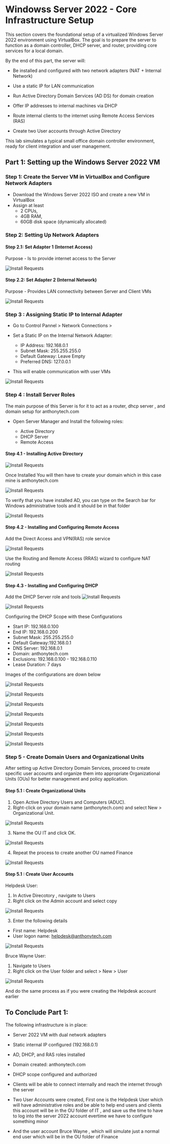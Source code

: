 # Windowss Server 2022 - Core Infrastructure Setup
This section covers the foundational setup of a virtualized Windows Server 2022 environment using VirtualBox. The goal is to prepare the server to function as a domain controller, DHCP server, and router, providing core services for a local domain.

By the end of this part, the server will:
- Be installed and configured with two network adapters (NAT + Internal Network)

- Use a static IP for LAN communication

- Run Active Directory Domain Services (AD DS) for domain creation

- Offer IP addresses to internal machines via DHCP

- Route internal clients to the internet using Remote Access Services (RAS)

- Create two User accounts through Active Directory 

This lab simulates a typical small office domain controller environment, ready for client integration and user management.



##  Part 1: Setting up the Windows Server 2022 VM

### Step 1: Create the Server VM in VirtualBox and Configure Network Adapters 
- Download the Windows Server 2022 ISO and create a new VM in VirtualBox
- Assign at least
   - 2 CPUs,
   - 4GB RAM,
   - 60GB disk space (dynamically allocated)

### Step 2: Setting Up Network Adapters

#### Step 2.1: Set Adapter 1 (Internet Access)

Purpose - Is to provide internet access to the Server

![Install Requests](./ad_prj/part1.png)


#### Step 2.2: Set Adapter 2 (Internal Network) 

Purpose - Provides LAN connectivity between Server and Client VMs

![Install Requests](./ad_prj/part2.png)


### Step 3 : Assigning Static IP to Internal Adapter

- Go to Control Pannel > Network Connections > 
- Set a Static IP on the Internal Network Adapter:
  
     - IP Address: 192.168.0.1
     - Subnet Mask: 255.255.255.0
     - Default Gateway: Leave Empty
     - Preferred DNS: 127.0.0.1

- This will enable communication with user VMs

![Install Requests](./ad_prj/x_internal.png)


### Step 4 : Install Server Roles 

The main purpose of this Server is for it to act as a router, dhcp server , and domain setup for anthonytech.com

- Open Server Manager and Install the following roles:
  
    - Active Directory
    - DHCP Server
    - Remote Access

#### Step 4.1 - Installing Active Directory

![Install Requests](./ad_prj/activedirectorydownload.png)

Once Installed You will then have to create your domain which in this case mine is anthonytech.com 

![Install Requests](./ad_prj/creatingdomain.png)

To verify that you have installed AD, you can type on the Search bar for Windows administrative tools and it should be in that folder 

![Install Requests](./ad_prj/ADinstalled.png)



#### Step 4.2 - Installing and Configuring Remote Access 

Add the Direct Access and VPN(RAS) role service 

![Install Requests](./ad_prj/RASinstalaltion.png)


Use the Routing and Remote Access (RRAS) wizard to configure NAT routing

![Install Requests](./ad_prj/configurenat.png)


#### Step 4.3 - Installing and Configuring DHCP 

Add the DHCP Server role and tools 
![Install Requests](./ad_prj/installDHCP.png)



![Install Requests](./ad_prj/setupDHCP.png)

Configuring the DHCP Scope with these Configurations

- Start IP:       192.168.0.100
- End IP:         192.168.0.200
- Subnet Mask:    255.255.255.0
- Default Gateway:192.168.0.1
- DNS Server:     192.168.0.1
- Domain:         anthonytech.com
- Exclusions:     192.168.0.100 - 192.168.0.110
- Lease Duration: 7 days

Images of the configurations are down below 


![Install Requests](./ad_prj/iprange.png)



![Install Requests](./ad_prj/DHCPexclusions.png)



![Install Requests](./ad_prj/DG.png)




![Install Requests](./ad_prj/DNS.png)



![Install Requests](./ad_prj/LeastDuration.png)



![Install Requests](./ad_prj/Authorize.png)



![Install Requests](./ad_prj/DHCPactivated.png)


### Step 5 - Create Domain Users and Organizational Units 

After setting up Active Directory Domain Services, proceed to create specific user accounts and organize them into appropriate Organizational Units (OUs) for better management and policy application.


#### Step 5.1 : Create Organizational Units 

1. Open Active Directory Users and Computers (ADUC).
2. Right-click on your domain name (anthonytech.com) and select New > Organizational Unit.

![Install Requests](./ad_prj/f14.png)


3. Name the OU IT and click OK.

![Install Requests](./ad_prj/f15.png)


4. Repeat the process to create another OU named Finance


![Install Requests](./ad_prj/f16.png)


#### Step 5.1 : Create User Accounts
Helpdesk User:

1. In Active Direcotory , navigate to Users
2. Right click on the Admin account and select copy

![Install Requests](./ad_prj/f11.png)

3. Enter the following details 
  - First name: Helpdesk
  - User logon name: helpdesk@anthonytech.com

![Install Requests](./ad_prj/f12.png)



Bruce Wayne User: 
1. Navigate to Users 
2. Right click on the User folder and select > New > User

![Install Requests](./ad_prj/f13.png)

And do the same process as if you were creating the Helpdesk account earlier


## To Conclude Part 1: 

The following infrastructure is in place:

- Server 2022 VM with dual network adapters

- Static internal IP configured (192.168.0.1)

- AD, DHCP, and RAS roles installed

- Domain created: anthonytech.com

- DHCP scope configured and authorized

- Clients will be able to connect internally and reach the internet through the server

- Two User Accounts were created, First one is the Helpdesk User which will have administrative roles and be able to help end users and clients this account will be in the OU folder of IT , and save us the time to have to log into the server 2022 account evertime we have to configure something minor

- And the user account Bruce Wayne , which will simulate just a normal end user which will be in the OU folder of Finance




